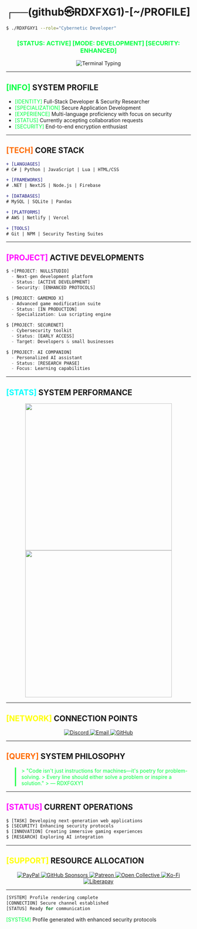 # ┌──(github㉿RDXFXG1)-[~/PROFILE]

```sh
$ ./RDXFGXY1 --role="Cybernetic Developer"
```
<h3 align="center" style="color: #00FF41;">[STATUS: ACTIVE] [MODE: DEVELOPMENT] [SECURITY: ENHANCED]</h3>

<p align="center">
  <img src="https://readme-typing-svg.herokuapp.com?font=Fira+Code&size=16&pause=1000&color=00FF41&center=true&vCenter=true&width=435&lines=[SYSTEM]+Initializing+RDXFGXY1+Profile;[SECURITY]+Authentication+Required;[NETWORK]+Establishing+Secure+Connection;[STATUS]+Operational+%26+Active" alt="Terminal Typing" />
</p>

---

## <span style="color: #00FF41;">[INFO]</span> SYSTEM PROFILE

- <span style="color: #00FF41;">[IDENTITY]</span> Full-Stack Developer & Security Researcher
- <span style="color: #00FF41;">[SPECIALIZATION]</span> Secure Application Development
- <span style="color: #00FF41;">[EXPERIENCE]</span> Multi-language proficiency with focus on security
- <span style="color: #00FF41;">[STATUS]</span> Currently accepting collaboration requests
- <span style="color: #00FF41;">[SECURITY]</span> End-to-end encryption enthusiast

---

## <span style="color: #FF6B00;">[TECH]</span> CORE STACK

```diff
+ [LANGUAGES]
# C# | Python | JavaScript | Lua | HTML/CSS

+ [FRAMEWORKS]
# .NET | NextJS | Node.js | Firebase

+ [DATABASES]
# MySQL | SQLite | Pandas

+ [PLATFORMS]
# AWS | Netlify | Vercel

+ [TOOLS]
# Git | NPM | Security Testing Suites
```

---

## <span style="color: #FF00FF;">[PROJECT]</span> ACTIVE DEVELOPMENTS

```js
$ +[PROJECT: NULLSTUDIO]
  - Next-gen development platform
  - Status: [ACTIVE DEVELOPMENT]
  - Security: [ENHANCED PROTOCOLS]

$ [PROJECT: GAMEMOD X]
  - Advanced game modification suite
  - Status: [IN PRODUCTION]
  - Specialization: Lua scripting engine

$ [PROJECT: SECURENET]
  - Cybersecurity toolkit
  - Status: [EARLY ACCESS]
  - Target: Developers & small businesses

$ [PROJECT: AI COMPANION]
  - Personalized AI assistant
  - Status: [RESEARCH PHASE]
  - Focus: Learning capabilities
```

---
## <span style="color: #00FFFF;">[STATS]</span> SYSTEM PERFORMANCE

<p align="center">
  <img src="https://github-readme-stats.vercel.app/api?username=RDXFGXY1&theme=dark&hide_border=true&include_all_commits=true&count_private=true&bg_color=000000&title_color=00FF41&text_color=FFFFFF&icon_color=00FF41&show_icons=true&hide_title=false&rank_icon=github" width="400" />
  <img src="https://nirzak-streak-stats.vercel.app/?user=RDXFGXY1&theme=dark&hide_border=true&background=000000&stroke=00FF41&ring=00FF41&fire=00FF41&currStreakLabel=00FF41" width="400" />
</p>

---

## <span style="color: #FFFF00;">[NETWORK]</span> CONNECTION POINTS

<p align="center">
  <a href="https://discord.gg/aFvUxKejw4">
    <img src="https://img.shields.io/badge/DISCORD-aFvUxKejw4-5865F2?style=for-the-badge&logo=discord&logoColor=white" alt="Discord">
  </a>
  <a href="mailto:nullstudio.dev@proton.me">
    <img src="https://img.shields.io/badge/EMAIL-nullstudio.dev@proton.me-D14836?style=for-the-badge&logo=gmail&logoColor=white" alt="Email">
  </a>
  <a href="https://github.com/RDXFGXY1">
    <img src="https://img.shields.io/badge/GITHUB-RDXFGXY1-181717?style=for-the-badge&logo=github" alt="GitHub">
  </a>
</p>

---

## <span style="color: #FF6B00;">[QUERY]</span> SYSTEM PHILOSOPHY

<blockquote style="color: #00FF41; border-left: 3px solid #00FF41; padding-left: 15px;">
> "Code isn't just instructions for machines—it's poetry for problem-solving.
> Every line should either solve a problem or inspire a solution."
> — RDXFGXY1
</blockquote>

---

## <span style="color: #FF00FF;">[STATUS]</span> CURRENT OPERATIONS

```js
$ [TASK] Developing next-generation web applications
$ [SECURITY] Enhancing security protocols
$ [INNOVATION] Creating immersive gaming experiences
$ [RESEARCH] Exploring AI integration
```

---

## <span style="color: #FFFF00;">[SUPPORT]</span> RESOURCE ALLOCATION

<p align="center">
  <a href="https://paypal.me/ayoubzel">
    <img src="https://img.shields.io/badge/PAYPAL-ayoubzel-00457C?style=for-the-badge&logo=paypal&logoColor=white" alt="PayPal">
  </a>
  <a href="https://github.com/sponsors/RDXFGXY1">
    <img src="https://img.shields.io/badge/GITHUB_SPONSORS-RDXFGXY1-181717?style=for-the-badge&logo=githubsponsors&logoColor=white" alt="GitHub Sponsors">
  </a>
  <a href="https://patreon.com/NullStudio001">
    <img src="https://img.shields.io/badge/PATREON-NullStudio001-F96854?style=for-the-badge&logo=patreon&logoColor=white" alt="Patreon">
  </a>
  <a href="https://opencollective.com/rdxfgxy1">
    <img src="https://img.shields.io/badge/OPEN_COLLECTIVE-rdxfgxy1-2979ff?style=for-the-badge&logo=opencollective&logoColor=white" alt="Open Collective">
  </a>
  <a href="https://ko-fi.com/kyrosdev">
    <img src="https://img.shields.io/badge/KO--FI-kyrosdev-F16061?style=for-the-badge&logo=ko-fi&logoColor=white" alt="Ko-Fi">
  </a>
  <a href="https://liberapay.com/kyros">
    <img src="https://img.shields.io/badge/LIBERAPAY-kyros-F6C915?style=for-the-badge&logo=liberapay&logoColor=white" alt="Liberapay">
  </a>
</p>

---

```js
[SYSTEM] Profile rendering complete
[CONNECTION] Secure channel established
[STATUS] Ready for communication
```


<span style="color: #00FF41;">[SYSTEM]</span> Profile generated with enhanced security protocols 
